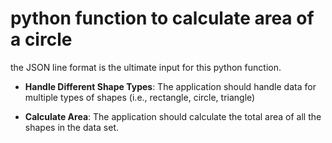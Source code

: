# python function to calculate area of a circle
the JSON line format is the ultimate input for this python function.

- **Handle Different Shape Types**: The application should handle data for multiple types of 
shapes (i.e., rectangle, circle, triangle) 
    
- **Calculate Area**: The application should calculate the total area of all the shapes in the 
data set.